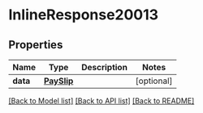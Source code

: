 # InlineResponse20013

## Properties
Name | Type | Description | Notes
------------ | ------------- | ------------- | -------------
**data** | [**PaySlip**](PaySlip.md) |  | [optional] 

[[Back to Model list]](../README.md#documentation-for-models) [[Back to API list]](../README.md#documentation-for-api-endpoints) [[Back to README]](../README.md)


